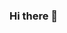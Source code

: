 ### Hi there 👋

<!--
# Web programming Final Exam (working on
*HTML Javascript SQL.... (learning*
*Currently not looking for (a colab team*
*Learning to program in an efficient way (wanted to* 
*You can ask me how to play dark souls3 (just kidding*
*howardaq852@yahoo.com.tw*
*I am not really good at program yet*
-->
